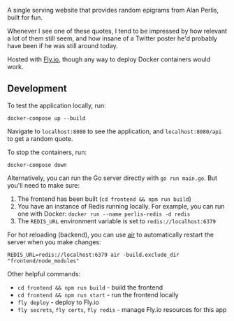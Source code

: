 A single serving website that provides random epigrams from Alan Perlis, built for fun.

Whenever I see one of these quotes, I tend to be impressed by how relevant a lot of them still seem, and how insane of a Twitter poster he'd probably have been if he was still around today.

Hosted with [Fly.io](https://fly.io/), though any way to deploy Docker containers would work.

## Development

To test the application locally, run:

```
docker-compose up --build
```

Navigate to `localhost:8080` to see the application, and `localhost:8080/api` to get a random quote.

To stop the containers, run:

```
docker-compose down
```

Alternatively, you can run the Go server directly with `go run main.go`. But you'll need to make sure:

1. The frontend has been built (`cd frontend && npm run build`)
2. You have an instance of Redis running locally. For example, you can run one with Docker: `docker run --name perlis-redis -d redis`
3. The `REDIS_URL` environment variable is set to `redis://localhost:6379`

For hot reloading (backend), you can use [air](https://github.com/air-verse/air) to automatically restart the server when you make changes:

```
REDIS_URL=redis://localhost:6379 air -build.exclude_dir "frontend/node_modules"
```

Other helpful commands:

* `cd frontend && npm run build` - build the frontend
* `cd frontend && npm run start` - run the frontend locally
* `fly deploy` - deploy to Fly.io
* `fly secrets`, `fly certs`, `fly redis` - manage Fly.io resources for this app
